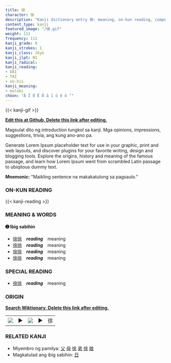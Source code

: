 ```yaml
---
title: 徐
character: 徐
description: "Kanji dictionary entry 徐: meaning, on-kun reading, compounds, origin, related kanji"
content_type: kanji
featured_image: "/徐.gif"
weight: 111
frequency: 111
kanji_grade: 9
kanji_strokes: 1
kanji_class: Jōyō
kanji_jlpt: N1
kanji_radical: 
kanji_reading: 
- DAI
- TAI
- oo-kii
kanji_meaning:
- malaki
chōon: "Ā Ī Ū Ē Ō ā ī ū ē ō ’"
---
```

[//]: # (Don't edit the line below. Kanji animated GIF code is automatically generated.)
{{< kanji-gif >}}

[//]: # (Edit below this line.)

**[Edit this at Github. Delete this link after editing.](https://github.com/tim0g/tim/tree/main/content/kanji/徐/index.md)**

Magsulat dito ng introduction tungkol sa kanji. Mga opinions, impressions, suggestions, trivia, ang kung ano-ano pa.

Generate Lorem Ipsum placeholder text for use in your graphic, print and web layouts, and discover plugins for your favorite writing, design and blogging tools. Explore the origins, history and meaning of the famous passage, and learn how Lorem Ipsum went from scrambled Latin passage to ubiqitous dummy text.
 
**Mnemonic:** "Maikling sentence na makakatulong sa pagsaulo."

### ON-KUN READING

[//]: # (Don't edit the line below. ON-KUN READING code is automatically generated.)
{{< kanji-reading >}}

### MEANING & WORDS

#### ➊ **Ibig sabihin**
  - [徐](../徐)[徐](../徐)　***reading***　meaning
  - [徐](../徐)[徐](../徐)　***reading***　meaning
  - [徐](../徐)[徐](../徐)　***reading***　meaning
  - [徐](../徐)[徐](../徐)　***reading***　meaning

### SPECIAL READING
  - [徐](../徐)[徐](../徐)　***reading***　meaning

### ORIGIN

**[Search Wiktionary. Delete this link after editing.](https://wiktionary.org/wiki/徐)**
<table class="kanji-table"><tr><td>
<img src="60px-徐-bronze.svg.png">
</td><td>▶</td><td>
<img src="60px-徐-oracle.svg.png">
</td><td>▶</td>
<td class="kanji-origin">徐</td>
</tr></table>

### RELATED KANJI
- Miyembro ng pamilya: [父](../父) [母](../母) [徐](../徐) [弟](../弟) [徐](../徐) [娘](../娘)
- Magkatulad ang ibig sabihin: [日](../日)
